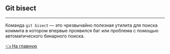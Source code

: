 ## Git bisect

 <hr>
 
Команда `git bisect` — это чрезвычайно полезная утилита для поиска коммита в котором впервые проявился баг или проблема с помощью автоматического бинарного поиска.

[&#128072; На главную](../readme.md)